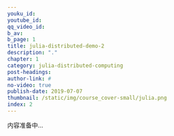 ```yaml
---
youku_id: 
youtube_id: 
qq_video_id: 
b_av: 
b_page: 1
title: julia-distributed-demo-2
description: "."
chapter: 1
category: julia-distributed-computing
post-headings:
author-link: #
no-video: true
publish-date: 2019-07-07
thumbnail: /static/img/course_cover-small/julia.png
index: 2
---
```


内容准备中...
